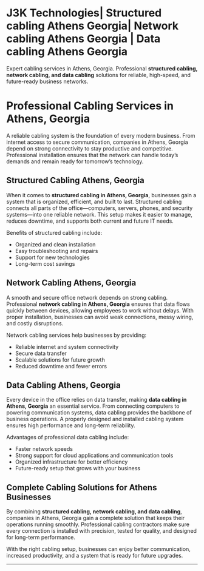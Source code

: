 # J3K Technologies| Structured cabling Athens Georgia| Network cabling Athens Georgia | Data cabling Athens Georgia
Expert cabling services in Athens, Georgia. Professional **structured cabling, network cabling, and data cabling** solutions for reliable, high-speed, and future-ready business networks.  
# Professional Cabling Services in Athens, Georgia  

A reliable cabling system is the foundation of every modern business. From internet access to secure communication, companies in Athens, Georgia depend on strong connectivity to stay productive and competitive. Professional installation ensures that the network can handle today’s demands and remain ready for tomorrow’s technology.  

## Structured Cabling Athens, Georgia  

When it comes to **structured cabling in Athens, Georgia**, businesses gain a system that is organized, efficient, and built to last. Structured cabling connects all parts of the office—computers, servers, phones, and security systems—into one reliable network. This setup makes it easier to manage, reduces downtime, and supports both current and future IT needs.  

Benefits of structured cabling include:  
- Organized and clean installation  
- Easy troubleshooting and repairs  
- Support for new technologies  
- Long-term cost savings  

## Network Cabling Athens, Georgia  

A smooth and secure office network depends on strong cabling. Professional **network cabling in Athens, Georgia** ensures that data flows quickly between devices, allowing employees to work without delays. With proper installation, businesses can avoid weak connections, messy wiring, and costly disruptions.  

Network cabling services help businesses by providing:  
- Reliable internet and system connectivity  
- Secure data transfer  
- Scalable solutions for future growth  
- Reduced downtime and fewer errors  

## Data Cabling Athens, Georgia  

Every device in the office relies on data transfer, making **data cabling in Athens, Georgia** an essential service. From connecting computers to powering communication systems, data cabling provides the backbone of business operations. A properly designed and installed cabling system ensures high performance and long-term reliability.  

Advantages of professional data cabling include:  
- Faster network speeds  
- Strong support for cloud applications and communication tools  
- Organized infrastructure for better efficiency  
- Future-ready setup that grows with your business  

## Complete Cabling Solutions for Athens Businesses  

By combining **structured cabling, network cabling, and data cabling**, companies in Athens, Georgia gain a complete solution that keeps their operations running smoothly. Professional cabling contractors make sure every connection is installed with precision, tested for quality, and designed for long-term performance.  

With the right cabling setup, businesses can enjoy better communication, increased productivity, and a system that is ready for future upgrades.  

---
